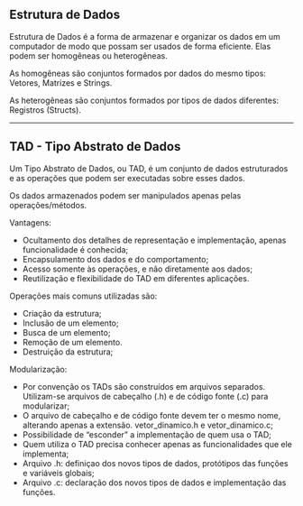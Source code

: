 ## Estrutura de Dados

Estrutura de Dados é a forma de armazenar e organizar os dados em um computador de modo que possam ser usados de forma eficiente. Elas podem ser
homogêneas ou heterogêneas.

As homogêneas são conjuntos formados por dados do mesmo tipos: Vetores, Matrizes e Strings.

As heterogêneas são conjuntos formados por tipos de dados diferentes: Registros (Structs).

---

## TAD - Tipo Abstrato de Dados

Um Tipo Abstrato de Dados, ou TAD, é um conjunto de dados estruturados e as operações que podem ser executadas sobre esses dados.

Os dados armazenados podem ser manipulados apenas pelas operações/métodos. 

Vantagens: 
- Ocultamento dos detalhes de representação e implementação, apenas funcionalidade é conhecida;
- Encapsulamento dos dados e do comportamento;
- Acesso somente às operações, e não diretamente aos dados;
- Reutilização e flexibilidade do TAD em diferentes aplicações.

Operações mais comuns utilizadas são:
- Criação da estrutura;
- Inclusão de um elemento;
- Busca de um elemento;
- Remoção de um elemento.
- Destruição da estrutura;

Modularização: 
- Por convenção os TADs são construídos em arquivos separados. Utilizam-se arquivos de cabeçalho (.h) e de código fonte (.c) para modularizar; 
- O arquivo de cabeçalho e de código fonte devem ter o mesmo nome, alterando apenas a extensão. vetor_dinamico.h e vetor_dinamico.c;
- Possibilidade de “esconder” a implementação de quem usa o TAD;
- Quem utiliza o TAD precisa conhecer apenas as funcionalidades que ele implementa; 
- Arquivo .h: definiçao dos novos tipos de dados, protótipos das funções e variáveis globais;
- Arquivo .c: declaração dos novos tipos de dados e implementação das funções.


<!-- ### Padrões Criacionais

#### - Factory Method -->
